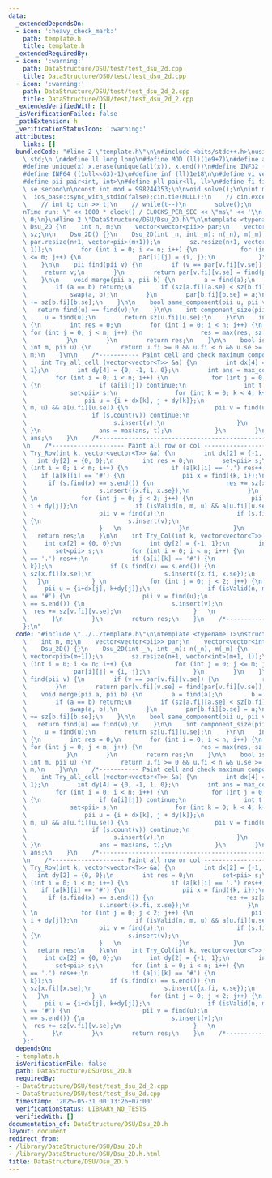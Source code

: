```yaml
---
data:
  _extendedDependsOn:
  - icon: ':heavy_check_mark:'
    path: template.h
    title: template.h
  _extendedRequiredBy:
  - icon: ':warning:'
    path: DataStructure/DSU/test/test_dsu_2d.cpp
    title: DataStructure/DSU/test/test_dsu_2d.cpp
  - icon: ':warning:'
    path: DataStructure/DSU/test/test_dsu_2d_2.cpp
    title: DataStructure/DSU/test/test_dsu_2d_2.cpp
  _extendedVerifiedWith: []
  _isVerificationFailed: false
  _pathExtension: h
  _verificationStatusIcon: ':warning:'
  attributes:
    links: []
  bundledCode: "#line 2 \"template.h\"\n\n#include <bits/stdc++.h>\nusing namespace\
    \ std;\n \n#define ll long long\n#define MOD (ll)(1e9+7)\n#define all(x) (x).begin(),(x).end()\n\
    #define unique(x) x.erase(unique(all(x)), x.end())\n#define INF32 ((1ull<<31)-1)\n\
    #define INF64 ((1ull<<63)-1)\n#define inf (ll)1e18\n\n#define vi vector<int>\n\
    #define pii pair<int, int>\n#define pll pair<ll, ll>\n#define fi first\n#define\
    \ se second\n\nconst int mod = 998244353;\n\nvoid solve();\n\nint main(){\n  \
    \  ios_base::sync_with_stdio(false);cin.tie(NULL);\n    // cin.exceptions(cin.failbit);\n\
    \    // int t; cin >> t;\n    // while(t--)\n        solve();\n    cerr << \"\\\
    nTime run: \" << 1000 * clock() / CLOCKS_PER_SEC << \"ms\" << '\\n';\n    return\
    \ 0;\n}\n#line 2 \"DataStructure/DSU/Dsu_2D.h\"\n\ntemplate <typename T>\nstruct\
    \ Dsu_2D {\n    int n, m;\n    vector<vector<pii>> par;\n    vector<vector<int>>\
    \ sz;\n\n    Dsu_2D() {}\n    Dsu_2D(int _n, int _m): n(_n), m(_m) {\n       \
    \ par.resize(n+1, vector<pii>(m+1));\n        sz.resize(n+1, vector<int>(m+1,\
    \ 1));\n        for (int i = 0; i <= n; i++) {\n            for (int j = 0; j\
    \ <= m; j++) {\n                par[i][j] = {i, j};\n            }\n        }\n\
    \    }\n\n    pii find(pii v) {\n        if (v == par[v.fi][v.se]) {\n       \
    \     return v;\n        }\n        return par[v.fi][v.se] = find(par[v.fi][v.se]);\n\
    \    }\n\n    void merge(pii a, pii b) {\n        a = find(a);\n        b = find(b);\n\
    \        if (a == b) return;\n        if (sz[a.fi][a.se] < sz[b.fi][b.se]) {\n\
    \            swap(a, b);\n        }\n        par[b.fi][b.se] = a;\n        sz[a.fi][a.se]\
    \ += sz[b.fi][b.se];\n    }\n\n    bool same_component(pii u, pii v) {\n     \
    \   return find(u) == find(v);\n    }\n\n    int component_size(pii u) {\n   \
    \     u = find(u);\n        return sz[u.fi][u.se];\n    }\n\n    int max_component()\
    \ {\n        int res = 0;\n        for (int i = 0; i < n; i++) {\n           \
    \ for (int j = 0; j < m; j++) {\n                res = max(res, sz[i][j]);\n \
    \           }\n        }\n        return res;\n    }\n\n    bool isValid(int n,\
    \ int m, pii u) {\n        return u.fi >= 0 && u.fi < n && u.se >= 0 && u.se <\
    \ m;\n    }\n\n    /*----------- Paint cell and check maximum component ---------*/\n\
    \    int Try_all_cell (vector<vector<T>> &a) {\n        int dx[4] = {-1, 0, 0,\
    \ 1};\n        int dy[4] = {0, -1, 1, 0};\n        int ans = max_component();\n\
    \        for (int i = 0; i < n; i++) {\n            for (int j = 0; j < m; j++)\
    \ {\n                if (a[i][j]) continue;\n                int t = 1;\n    \
    \            set<pii> s;\n                for (int k = 0; k < 4; k++) {\n    \
    \                pii u = {i + dx[k], j + dy[k]};\n                    if (isValid(n,\
    \ m, u) && a[u.fi][u.se]) {\n                        pii v = find(u);\n      \
    \                  if (s.count(v)) continue;\n                        t += sz[v.fi][v.se];\n\
    \                        s.insert(v);\n                    }\n               \
    \ }\n                ans = max(ans, t);\n            }\n        }\n        return\
    \ ans;\n    }\n    /*------------------------------------------------------------*/\n\
    \n    /*-------------------- Paint all row or col ------------------*/\n    int\
    \ Try_Row(int k, vector<vector<T>> &a) {\n        int dx[2] = {-1, 1};\n     \
    \   int dy[2] = {0, 0};\n        int res = 0;\n        set<pii> s;\n        for\
    \ (int i = 0; i < m; i++) {\n            if (a[k][i] == '.') res++;\n        \
    \    if (a[k][i] == '#') {\n                pii x = find({k, i});\n          \
    \      if (s.find(x) == s.end()) {\n                    res += sz[x.fi][x.se];\n\
    \                    s.insert({x.fi, x.se});\n                }\n            }\
    \ \n            for (int j = 0; j < 2; j++) {\n                pii u = {k + dx[j],\
    \ i + dy[j]};\n                if (isValid(n, m, u) && a[u.fi][u.se] == '#') {\n\
    \                    pii v = find(u);\n                    if (s.find(v) == s.end())\
    \ {\n                        s.insert(v);\n                        res += sz[v.fi][v.se];\n\
    \                    }   \n                }\n            }\n        }\n     \
    \   return res;\n    }\n\n    int Try_Col(int k, vector<vector<T>> &a) {\n   \
    \     int dx[2] = {0, 0};\n        int dy[2] = {-1, 1};\n        int res = 0;\n\
    \        set<pii> s;\n        for (int i = 0; i < n; i++) {\n            if (a[i][k]\
    \ == '.') res++;\n            if (a[i][k] == '#') {\n                pii x = find({i,\
    \ k});\n                if (s.find(x) == s.end()) {\n                    res +=\
    \ sz[x.fi][x.se];\n                    s.insert({x.fi, x.se});\n             \
    \   }\n            } \n            for (int j = 0; j < 2; j++) {\n           \
    \     pii u = {i+dx[j], k+dy[j]};\n                if (isValid(n, m, u) && a[u.fi][u.se]\
    \ == '#') {\n                    pii v = find(u);\n                    if (s.find(v)\
    \ == s.end()) {\n                        s.insert(v);\n                      \
    \  res += sz[v.fi][v.se];\n                    }   \n                }\n     \
    \       }\n        }\n        return res;\n    }\n    /*------------------------------------------------------------*/\n\
    };\n"
  code: "#include \"../../template.h\"\n\ntemplate <typename T>\nstruct Dsu_2D {\n\
    \    int n, m;\n    vector<vector<pii>> par;\n    vector<vector<int>> sz;\n\n\
    \    Dsu_2D() {}\n    Dsu_2D(int _n, int _m): n(_n), m(_m) {\n        par.resize(n+1,\
    \ vector<pii>(m+1));\n        sz.resize(n+1, vector<int>(m+1, 1));\n        for\
    \ (int i = 0; i <= n; i++) {\n            for (int j = 0; j <= m; j++) {\n   \
    \             par[i][j] = {i, j};\n            }\n        }\n    }\n\n    pii\
    \ find(pii v) {\n        if (v == par[v.fi][v.se]) {\n            return v;\n\
    \        }\n        return par[v.fi][v.se] = find(par[v.fi][v.se]);\n    }\n\n\
    \    void merge(pii a, pii b) {\n        a = find(a);\n        b = find(b);\n\
    \        if (a == b) return;\n        if (sz[a.fi][a.se] < sz[b.fi][b.se]) {\n\
    \            swap(a, b);\n        }\n        par[b.fi][b.se] = a;\n        sz[a.fi][a.se]\
    \ += sz[b.fi][b.se];\n    }\n\n    bool same_component(pii u, pii v) {\n     \
    \   return find(u) == find(v);\n    }\n\n    int component_size(pii u) {\n   \
    \     u = find(u);\n        return sz[u.fi][u.se];\n    }\n\n    int max_component()\
    \ {\n        int res = 0;\n        for (int i = 0; i < n; i++) {\n           \
    \ for (int j = 0; j < m; j++) {\n                res = max(res, sz[i][j]);\n \
    \           }\n        }\n        return res;\n    }\n\n    bool isValid(int n,\
    \ int m, pii u) {\n        return u.fi >= 0 && u.fi < n && u.se >= 0 && u.se <\
    \ m;\n    }\n\n    /*----------- Paint cell and check maximum component ---------*/\n\
    \    int Try_all_cell (vector<vector<T>> &a) {\n        int dx[4] = {-1, 0, 0,\
    \ 1};\n        int dy[4] = {0, -1, 1, 0};\n        int ans = max_component();\n\
    \        for (int i = 0; i < n; i++) {\n            for (int j = 0; j < m; j++)\
    \ {\n                if (a[i][j]) continue;\n                int t = 1;\n    \
    \            set<pii> s;\n                for (int k = 0; k < 4; k++) {\n    \
    \                pii u = {i + dx[k], j + dy[k]};\n                    if (isValid(n,\
    \ m, u) && a[u.fi][u.se]) {\n                        pii v = find(u);\n      \
    \                  if (s.count(v)) continue;\n                        t += sz[v.fi][v.se];\n\
    \                        s.insert(v);\n                    }\n               \
    \ }\n                ans = max(ans, t);\n            }\n        }\n        return\
    \ ans;\n    }\n    /*------------------------------------------------------------*/\n\
    \n    /*-------------------- Paint all row or col ------------------*/\n    int\
    \ Try_Row(int k, vector<vector<T>> &a) {\n        int dx[2] = {-1, 1};\n     \
    \   int dy[2] = {0, 0};\n        int res = 0;\n        set<pii> s;\n        for\
    \ (int i = 0; i < m; i++) {\n            if (a[k][i] == '.') res++;\n        \
    \    if (a[k][i] == '#') {\n                pii x = find({k, i});\n          \
    \      if (s.find(x) == s.end()) {\n                    res += sz[x.fi][x.se];\n\
    \                    s.insert({x.fi, x.se});\n                }\n            }\
    \ \n            for (int j = 0; j < 2; j++) {\n                pii u = {k + dx[j],\
    \ i + dy[j]};\n                if (isValid(n, m, u) && a[u.fi][u.se] == '#') {\n\
    \                    pii v = find(u);\n                    if (s.find(v) == s.end())\
    \ {\n                        s.insert(v);\n                        res += sz[v.fi][v.se];\n\
    \                    }   \n                }\n            }\n        }\n     \
    \   return res;\n    }\n\n    int Try_Col(int k, vector<vector<T>> &a) {\n   \
    \     int dx[2] = {0, 0};\n        int dy[2] = {-1, 1};\n        int res = 0;\n\
    \        set<pii> s;\n        for (int i = 0; i < n; i++) {\n            if (a[i][k]\
    \ == '.') res++;\n            if (a[i][k] == '#') {\n                pii x = find({i,\
    \ k});\n                if (s.find(x) == s.end()) {\n                    res +=\
    \ sz[x.fi][x.se];\n                    s.insert({x.fi, x.se});\n             \
    \   }\n            } \n            for (int j = 0; j < 2; j++) {\n           \
    \     pii u = {i+dx[j], k+dy[j]};\n                if (isValid(n, m, u) && a[u.fi][u.se]\
    \ == '#') {\n                    pii v = find(u);\n                    if (s.find(v)\
    \ == s.end()) {\n                        s.insert(v);\n                      \
    \  res += sz[v.fi][v.se];\n                    }   \n                }\n     \
    \       }\n        }\n        return res;\n    }\n    /*------------------------------------------------------------*/\n\
    };"
  dependsOn:
  - template.h
  isVerificationFile: false
  path: DataStructure/DSU/Dsu_2D.h
  requiredBy:
  - DataStructure/DSU/test/test_dsu_2d_2.cpp
  - DataStructure/DSU/test/test_dsu_2d.cpp
  timestamp: '2025-05-31 00:13:26+07:00'
  verificationStatus: LIBRARY_NO_TESTS
  verifiedWith: []
documentation_of: DataStructure/DSU/Dsu_2D.h
layout: document
redirect_from:
- /library/DataStructure/DSU/Dsu_2D.h
- /library/DataStructure/DSU/Dsu_2D.h.html
title: DataStructure/DSU/Dsu_2D.h
---
```

